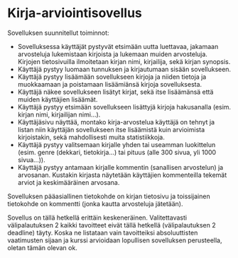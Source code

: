 # Kirja-arviointisovellus
Sovelluksen suunnitellut toiminnot:

* Sovelluksessa käyttäjät pystyvät etsimään uutta luettavaa, jakamaan arvosteluja lukemistaan kirjoista ja lukemaan muiden arvosteluja. Kirjojen tietosivuilla ilmoitetaan kirjan nimi, kirjailija, sekä kirjan synopsis.
* Käyttäjä pystyy luomaan tunnuksen ja kirjautumaan sisään sovellukseen.
* Käyttäjä pystyy lisäämään sovellukseen kirjoja ja niiden tietoja ja muokkaamaan ja poistamaan lisäämiänsä kirjoja sovelluksesta.
* Käyttäjä näkee sovellukseen lisätyt kirjat, sekä itse lisäämänsä että muiden käyttäjien lisäämät.
* Käyttäjä pystyy etsimään sovellukseen lisättyjä kirjoja hakusanalla (esim. kirjan nimi, kirjailijan nimi...).
* Käyttäjäsivu näyttää, montako kirja-arvostelua käyttäjä on tehnyt ja listan niin käyttäjän sovellukseen itse lisäämistä kuin arvioimista kirjoistakin, sekä mahdollisesti muita statistiikkoja.
* Käyttäjä pystyy valitsemaan kirjalle yhden tai useamman luokittelun (esim. genre (dekkari, tietokirja...) tai pituus (alle 300 sivua, yli 1000 sivua...)).
* Käyttäjä pystyy antamaan kirjalle kommentin (sanallisen arvostelun) ja arvosanan. Kustakin kirjasta näytetään käyttäjien kommenteilla tekemät arviot ja keskimääräinen arvosana.

Sovelluksen pääasiallinen tietokohde on kirjan tietosivu ja toissijainen tietokohde on kommentti (jonka kautta arvosteluja jätetään).

Sovellus on tällä hetkellä erittäin keskeneräinen. Valitettavasti välipalautuksen 2 kaikki tavoitteet eivät tällä hetkellä (välipalautuksen 2 deadline) täyty. Koska ne listataan vain tavoitteiksi absoluuttisten vaatimusten sijaan ja kurssi arvioidaan lopullisen sovelluksen perusteella, oletan tämän olevan ok.




